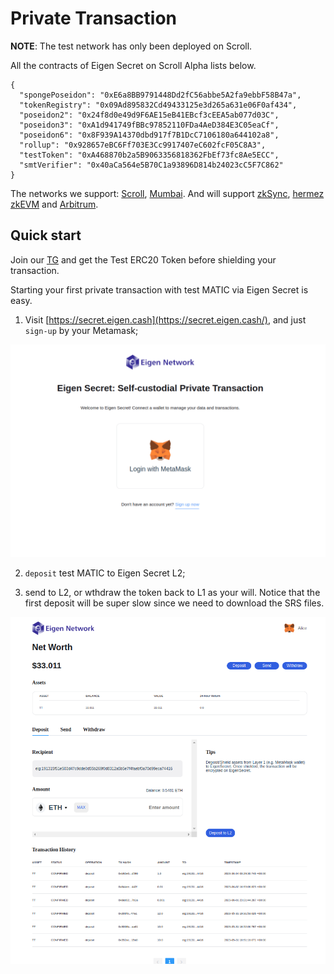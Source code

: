 # Private Transaction

**NOTE**: The test network has only been deployed on Scroll.

All the contracts of Eigen Secret on Scroll Alpha lists below.

```
{
  "spongePoseidon": "0xE6a8BB9791448Dd2fC56abbe5A2fa9ebbF58B47a",
  "tokenRegistry": "0x09Ad895832Cd49433125e3d265a631e06F0af434",
  "poseidon2": "0x24f8d0e49d9F6AE15eB41EBcf3cEEA5ab077d03C",
  "poseidon3": "0xA1d941749fBBc97852110FDa4AeD384E3C05eaCf",
  "poseidon6": "0x8F939A14370dbd917f7B1DcC7106180a644102a8",
  "rollup": "0x928657eBC6Ff703E3Cc9917407eC602fcF05C8A3",
  "testToken": "0xA468870b2a5B9063356818362FbEf73fc8Ae5ECC",
  "smtVerifier": "0x40aCa564e5B70C1a93896D814b24023cC5F7C862"
}
```

The networks we support: [Scroll](https://scroll.io/alpha), [Mumbai](https://mumbai.polygonscan.com/). And will support [zkSync](https://zksync.io/), [hermez zkEVM](https://wallet.polygon.technology/zkEVM-Bridge/bridge) and [Arbitrum](https://arbitrum.io/).

## Quick start

Join our [TG](https://web.telegram.org/k/#@Eigen_Network) and get the Test ERC20 Token before shielding your transaction.

Starting your first private transaction with test MATIC via Eigen Secret is easy.

1. Visit [https://secret.eigen.cash](https://secret.eigen.cash/), and just `sign-up` by your Metamask;

![login](./login.png)

2. `deposit` test MATIC to Eigen Secret L2;

3. send to L2, or wthdraw the token back to L1 as your will. Notice that the first deposit will be super slow since we need to download the SRS files.

![eigen-secret](./send.png)
